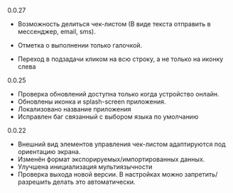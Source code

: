 0.0.27
* Возможность делиться чек-листом (В виде текста отправить в мессенджер, email, sms).

* Отметка о выполнении только галочкой.
* Переход в подзадачи кликом на всю строку, а не только на иконку слева

0.0.25
* Проверка обновлений доступна только когда устройство онлайн.
* Обновлены иконка и splash-screen приложения.
* Локализовано название приложения
* Исправлен баг связанный с выбором языка по умолчанию

0.0.22
* Внешний вид элементов управления чек-листом адаптируются под ориентацию экрана.
* Изменён формат экспорируемых/импортированных данных.
* Улучшена инициализация мультиязычности
* Проверка выхода новой версии. В настройках можно запретить/разрешить делать это автоматически.